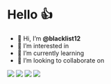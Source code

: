 # Hello 👍

- 👋 Hi, I’m **@blacklist12**
- 👀 I’m interested in 
- 🌱 I’m currently learning 
- 💞️ I’m looking to collaborate on 

![](https://img.shields.io/badge/JavaScript-323330?style=for-the-badge&logo=javascript&logoColor=F7DF1E) ![](https://img.shields.io/badge/Scratch-4D97FF?style=for-the-badge&logo=Scratch&logoColor=white) ![](https://img.shields.io/badge/GitHub-100000?style=for-the-badge&logo=github&logoColor=white) ![](https://img.shields.io/badge/Discord-5865F2?style=for-the-badge&logo=discord&logoColor=white)
